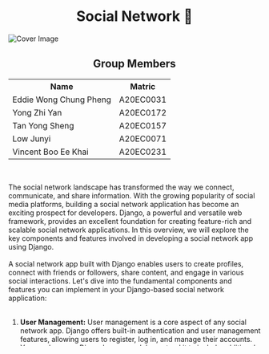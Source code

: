 <h1 align='center'>Social Network 📱</h1>
<img class="cover-image" src="https://img.freepik.com/premium-vector/social-network-concept_98292-5943.jpg?w=2000" alt="Cover Image">
<h2 align = 'center'>Group Members </h2>
<table align = 'center'>
  <tr>
    <th>Name</th> 
    <th>Matric</th>
  </tr>
  <tr>
    <td>Eddie Wong Chung Pheng</td>
    <td>A20EC0031</td>
  </tr>
  <tr>
    <td>Yong Zhi Yan</td>
    <td>A20EC0172</td>
  </tr>
    <tr>
    <td>Tan Yong Sheng</td>
    <td>A20EC0157</td>
  </tr>
    <tr>
    <td>Low Junyi</td>
    <td>A20EC0071</td>
  </tr>
  <tr>
    <td>Vincent Boo Ee Khai</td>
    <td>A20EC0231</td>
  </tr>
</table><br>

The social network landscape has transformed the way we connect, communicate, and share information. With the growing popularity of social media platforms, building a social network application has become an exciting prospect for developers. Django, a powerful and versatile web framework, provides an excellent foundation for creating feature-rich and scalable social network applications. In this overview, we will explore the key components and features involved in developing a social network app using Django.
<br><br>
A social network app built with Django enables users to create profiles, connect with friends or followers, share content, and engage in various social interactions. Let's dive into the fundamental components and features you can implement in your Django-based social network application:
<br><br>
<ol>
  <li>
    <strong>User Management:</strong>
User management is a core aspect of any social network app. Django offers built-in authentication and user management features, allowing users to register, log in, and manage their accounts. You can leverage Django's user model or extend it to include additional profile information specific to your social network.
  </li>
<br>
  <li>
    <strong>Profiles and Connections:</strong>
Users can create profiles with customizable information such as bio, profile picture, locations, and more. Implementing a "follow" or "friend" functionality enables users to connect with each other. You can design models and views to handle profile creation, display profiles, and manage connections between users.
  </li>
    <br>
  <li>
    <strong>News Feed and Activity Streams:</strong>
The news feed is a central feature of a social network app, displaying updates and activities from a user's connections or friends. Implementing an activity stream allows users to see the latest posts, comments, likes, and other relevant activities in real-time. Django offers various libraries like Django Activity Stream that simplify building activity feeds.
  </li>
    <br>
  <li>
    <strong>Content Sharing:</strong>
Users should be able to create and share different types of content within the social network app. This can include photos, videos, links, and more. You can implement features like uploading and managing media files, tagging content, and providing options for privacy settings to control content visibility.
  </li>
  <br>
  <li>
    <strong>Interactions and Engagement:</strong>
To enhance user engagement, incorporate features such as liking and commenting posts. Users can express their opinions, interact with others' content, and download image shared by other users. Implementing notifications to inform users about new interactions or mentions can further enhance the user experience.
  </li>
    <br>
  <li>
    <strong>Search and Discovery:</strong>
Facilitate content discovery and user search functionality to help users find people. Implementing search features based on user profiles or keywords can enable users to explore and connect with others who share similar interests.
  </li>
    <br>
  <li>
    <strong>Privacy and Security:</strong>
As social network apps handle sensitive user information, ensuring privacy and security is crucial. Implement measures like secure user authentication, permissions-based access control, data encryption, and user privacy settings to protect user data and maintain trust.
  </li>
</ol>

## Contents📝
- 📑[Documentation](https://github.com/drshahizan/learn-django/blob/main/materials/assignment/submission/MichelinStar/Documentation.md)
- 💻[Code](https://github.com/drshahizan/learn-django/tree/main/materials/assignment/submission/MichelinStar/Social_Network_App)
